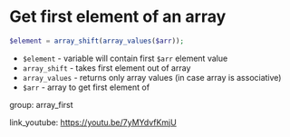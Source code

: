 # Get first element of an array

```php
$element = array_shift(array_values($arr));
```

- `$element` - variable will contain first ```$arr``` element value
- `array_shift` - takes first element out of array
- `array_values` - returns only array values (in case array is associative)
- `$arr` - array to get first element of

group: array_first


link_youtube: https://youtu.be/7yMYdvfKmjU

